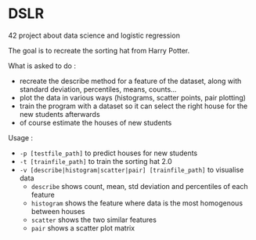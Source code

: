 # DSLR
42 project about data science and logistic regression

The goal is to recreate the sorting hat from Harry Potter.

What is asked to do :

- recreate the describe method for a feature of the dataset, along with standard deviation, percentiles, means, counts...
- plot the data in various ways (histograms, scatter points, pair plotting)
- train the program with a dataset so it can select the right house for the new students afterwards
- of course estimate the houses of new students

Usage : 
- `-p [testfile_path]` to predict houses for new students
- `-t [trainfile_path]` to train the sorting hat 2.0
- `-v [describe|histogram|scatter|pair] [trainfile_path]` to visualise data
    - `describe` shows count, mean, std deviation and percentiles of each feature
    - `histogram` shows the feature where data is the most homogenous between houses
    - `scatter` shows the two similar features
    - `pair` shows a scatter plot matrix